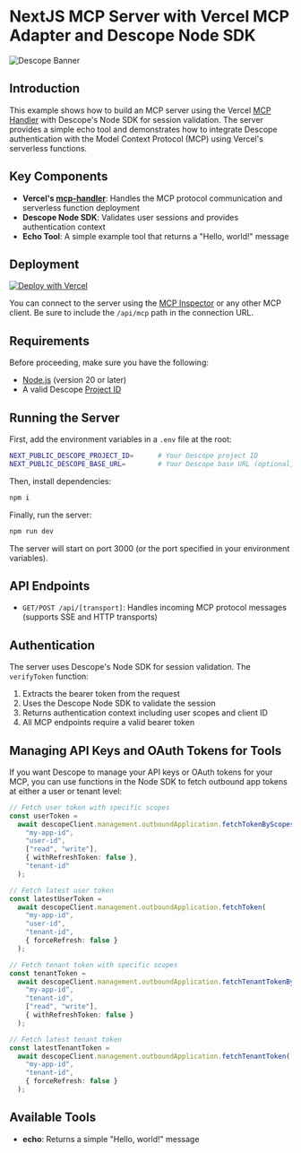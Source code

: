 # NextJS MCP Server with Vercel MCP Adapter and Descope Node SDK

![Descope Banner](https://github.com/descope/.github/assets/32936811/d904d37e-e3fa-4331-9f10-2880bb708f64)

## Introduction

This example shows how to build an MCP server using the Vercel [MCP Handler](https://github.com/vercel/mcp-handler) with Descope's Node SDK for session validation. The server provides a simple echo tool and demonstrates how to integrate Descope authentication with the Model Context Protocol (MCP) using Vercel's serverless functions.

## Key Components

- **Vercel's [mcp-handler](https://github.com/vercel/mcp-handler)**: Handles the MCP protocol communication and serverless function deployment
- **Descope Node SDK**: Validates user sessions and provides authentication context
- **Echo Tool**: A simple example tool that returns a "Hello, world!" message

## Deployment

[![Deploy with Vercel](https://vercel.com/button)](https://vercel.com/new/clone?repository-url=https%3A%2F%2Fgithub.com%2Fdescope%2Fai%2Ftree%2Fmain%2Fexamples%2Fnextjs-vercel-mcp-server&env=NEXT_PUBLIC_DESCOPE_PROJECT_ID&envDescription=Your%20Descope%20Project%20ID&envLink=https%3A%2F%2Fapp.descope.com%2Fsettings%2Fproject)

You can connect to the server using the [MCP Inspector](https://modelcontextprotocol.io/docs/tools/inspector) or any other MCP client. Be sure to include the `/api/mcp` path in the connection URL.

## Requirements

Before proceeding, make sure you have the following:

- [Node.js](https://nodejs.org/) (version 20 or later)
- A valid Descope [Project ID](https://app.descope.com/settings/project)

## Running the Server

First, add the environment variables in a `.env` file at the root:

```bash
NEXT_PUBLIC_DESCOPE_PROJECT_ID=      # Your Descope project ID
NEXT_PUBLIC_DESCOPE_BASE_URL=        # Your Descope base URL (optional, defaults to https://api.descope.com)
```

Then, install dependencies:

```bash
npm i
```

Finally, run the server:

```bash
npm run dev
```

The server will start on port 3000 (or the port specified in your environment variables).

## API Endpoints

- `GET/POST /api/[transport]`: Handles incoming MCP protocol messages (supports SSE and HTTP transports)

## Authentication

The server uses Descope's Node SDK for session validation. The `verifyToken` function:

1. Extracts the bearer token from the request
2. Uses the Descope Node SDK to validate the session
3. Returns authentication context including user scopes and client ID
4. All MCP endpoints require a valid bearer token

## Managing API Keys and OAuth Tokens for Tools

If you want Descope to manage your API keys or OAuth tokens for your MCP, you can use functions in the Node SDK to fetch outbound app tokens at either a user or tenant level:

```typescript
// Fetch user token with specific scopes
const userToken =
  await descopeClient.management.outboundApplication.fetchTokenByScopes(
    "my-app-id",
    "user-id",
    ["read", "write"],
    { withRefreshToken: false },
    "tenant-id"
  );

// Fetch latest user token
const latestUserToken =
  await descopeClient.management.outboundApplication.fetchToken(
    "my-app-id",
    "user-id",
    "tenant-id",
    { forceRefresh: false }
  );

// Fetch tenant token with specific scopes
const tenantToken =
  await descopeClient.management.outboundApplication.fetchTenantTokenByScopes(
    "my-app-id",
    "tenant-id",
    ["read", "write"],
    { withRefreshToken: false }
  );

// Fetch latest tenant token
const latestTenantToken =
  await descopeClient.management.outboundApplication.fetchTenantToken(
    "my-app-id",
    "tenant-id",
    { forceRefresh: false }
  );
```

## Available Tools

- **echo**: Returns a simple "Hello, world!" message
